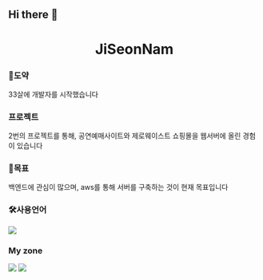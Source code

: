 ## Hi there 👋
<h1 align="center"> JiSeonNam</h1>

<h3>🦢도약</h3>
33살에 개발자를 시작했습니다

<h3>프로젝트</h3>
2번의 프로젝트를 통해, 공연예매사이트와 제로웨이스트 쇼핑몰을 웹서버에 올린 경험이 있습니다

<h3>🤗목표</h3>
백엔드에 관심이 많으며, aws를 통해 서버를 구축하는 것이 현재 목표입니다

<h3>🛠사용언어</h3>
<div>
<img src="https://img.shields.io/badge/C++-00599C?style=flat-square&logo=cplusplus&logoColor=white"/></a>
</div>

<h3>My zone</h3>
<a href="https://www.instagram.com/dayofhiki"><img src="https://img.shields.io/badge/INSTAGRAM-E4405F?style=flat-square&logo=instagram&logoColor=white&link=https://www.instragram.com/dayofhiki"/></a>
<a href="https://www.blog.naver.com/evehost"><img src="https://img.shields.io/badge/NAVER BLOG-03C75A?style=flat-square&logo=naver&logoColor=white&link=https://www.blog.naver.com/evehost"/></a>


<!--
**xxeasty/xxeasty** is a ✨ _special_ ✨ repository because its `README.md` (this file) appears on your GitHub profile.

Here are some ideas to get you started:

- 🔭 I’m currently working on ...
- 🌱 I’m currently learning ...
- 👯 I’m looking to collaborate on ...
- 🤔 I’m looking for help with ...
- 💬 Ask me about ...
- 📫 How to reach me: ...
- 😄 Pronouns: ...
- ⚡ Fun fact: ...
-->
